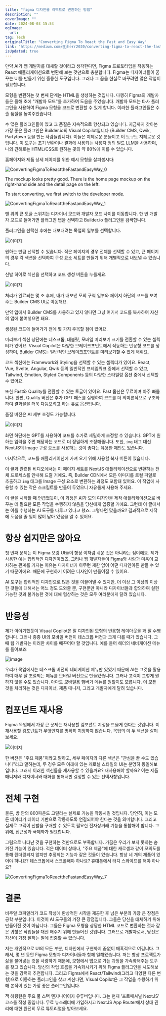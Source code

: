 ```yaml
---
title: "figma 디자인을 리액트로 변환하는 방법"
description: ""
coverImage: ""
date: 2024-08-03 15:53
ogImage: 
  url: 
tag: Tech
originalTitle: "Converting Figma To React the Fast and Easy Way"
link: "https://medium.com/@jherr2020/converting-figma-to-react-the-fast-and-easy-way-d6525a866f24"
isUpdated: true
---
```






만약 AI가 웹 개발자를 대체할 것이라고 생각한다면, Figma 프로토타입을 작동하는 React 애플리케이션으로 변환해 보는 것만으로 충분합니다. Figma는 디자이너들이 꿈꾸는 UI를 만들기 위한 훌륭한 도구입니다. 그러나 그 꿈을 현실로 바꾸려면 많은 작업이 필요합니다.

모형을 변환하는 첫 번째 단계는 HTML을 생성하는 것입니다. 다행히 Figma의 개발자들은 올해 초에 "개발자 모드"를 추가하여 도움을 주었습니다. 개발자 모드는 타사 플러그인을 사용하여 Figma 모형을 코드로 변환할 수 있게 합니다. 이러한 플러그인들은 수출 품질을 높여주었습니다.

수 많은 플러그인들이 있고 그 품질은 지속적으로 향상되고 있습니다. 지금까지 찾아본 가장 좋은 플러그인은 Builder.io의 Visual Copilot입니다 (Builder CMS, Qwik, Partytown 등을 만든 사람들입니다). 이들은 지혜로운 분들이고 이 도구도 지혜로운 것입니다. 이 도구는 초기 변환이나 결과에 사용되는 사용자 정의 빌드 LLM을 사용하며, 나의 견해로는 HTML/CSS로 원하는 곳의 약 80%에 이를 수 있습니다.

홈페이지와 제품 상세 페이지를 위한 예시 모형을 살펴봅시다:

<div class="content-ad"></div>

![ConvertingFigmaToReacttheFastandEasyWay_0](/assets/img/ConvertingFigmaToReacttheFastandEasyWay_0.png)

The mockup looks pretty good. There is the home page mockup on the right-hand side and the detail page on the left.

To start converting, we first switch to the developer mode.

![ConvertingFigmaToReacttheFastandEasyWay_1](/assets/img/ConvertingFigmaToReacttheFastandEasyWay_1.png)

<div class="content-ad"></div>

맨 위의 큰 토글 스위치는 디자이너 모드와 개발자 모드 사이를 이동합니다. 한 번 개발자 모드로 들어가면 플러그인 탭을 선택하고 Builder.io 플러그인을 검색합니다.

플러그인을 선택한 후에는 내보내려는 목업의 일부를 선택합니다.

![이미지](/assets/img/ConvertingFigmaToReacttheFastandEasyWay_2.png)

원하는 만큼 선택할 수 있습니다. 작은 페이지의 경우 전체를 선택할 수 있고, 큰 페이지의 경우 각 섹션을 선택하여 구성 요소 세트를 만들기 위해 개별적으로 내보낼 수 있습니다.

<div class="content-ad"></div>

신발 히어로 섹션을 선택하고 코드 생성 버튼을 누를게요.

![이미지](/assets/img/ConvertingFigmaToReacttheFastandEasyWay_3.png)

처리가 완료되는 몇 초 후에, 내가 내보낸 모의 구역 일부와 페이지 하단의 코드를 보여주는 Builder CMS UI로 이동해요.

만약 앱에서 Builder CMS를 사용하고 있지 않다면 그냥 여기서 코드를 복사하여 자신의 앱에 붙여넣으면 돼요.

<div class="content-ad"></div>

생성된 코드에 들어가기 전에 몇 가지 주목할 점이 있어요.

미리보기 섹션 상단에는 데스크톱, 태블릿, 모바일 미리보기 크기를 전환할 수 있는 셀렉터가 있어요. Visual Copilot은 다양한 브레이크포인트에서 작동하는 반응형 코드를 생성하며, Builder CMS는 일반적인 브레이크포인트를 미리보기할 수 있게 해줘요.

코드 섹션에는 Framework와 Styling을 선택할 수 있는 셀렉터가 있어요. React, Vue, Svelte, Angular, Qwik 등의 일반적인 프레임워크 중에서 선택할 수 있고, Tailwind, Emotion, Styled Components 등의 다양한 스타일링 옵션 중에서 선택할 수 있어요.

또한 Fast와 Quality를 전환할 수 있는 토글이 있어요. Fast 옵션은 무료이며 아주 빠릅니다. 한편, Quality 버전은 추가 GPT 패스를 실행하여 코드를 더 의미론적으로 구조화하여 결과물을 더욱 다듬으려고 하는 유료 옵션입니다.

<div class="content-ad"></div>

품질 버전은 AI 세부 조정도 가능합니다.

![이미지](/assets/img/ConvertingFigmaToReacttheFastandEasyWay_4.png)

화면 하단에는 GPT를 사용하여 코드를 추가로 세밀하게 조정할 수 있습니다. GPT에 원하는 입력을 주면 해당하는 코드로 더 정밀하게 조정해줍니다. 또한, `img` 태그 대신 NextJS의 Image 구성 요소를 사용하는 것이 좋다는 유용한 제안도 있습니다.

마지막으로, 코드를 애플리케이션에 가져 오기 위해 사용할 복사 버튼이 있습니다.

<div class="content-ad"></div>

이 글과 관련된 비디오에서는 이 페이지 세트를 NextJS 애플리케이션으로 변환하는 전체 프로세스를 안내해 드릴 거에요. 즉, Builder CDN에서 모든 이미지를 로컬 파일로 추출하고 `img` 태그를 Image 구성 요소로 변환하는 과정도 포함돼 있어요. 이 작업에 사용할 수 있는 작은 스크립트를 만들어 두었으니 자유롭게 사용해 주세요.

이 글을 시작할 때 언급했듯이, 이 과정은 AI가 모의 디자인을 제작 애플리케이션으로 바꾸는 데 필요한 모든 작업을 수행하지 않음을 당신에게 입증할 거에요. 그런데 이 글에서는 이를 수행하는 AI 도구를 다루고 있다고 했죠. 그렇다면 맞을까요? 결과적으로 제작에 도움을 줄 일이 많이 남아 있음을 알 수 있어요.

# 항상 쉽지만은 않아요

첫 번째 문제는 이 Figma 모킹 UI들이 항상 이처럼 쉬운 것은 아니라는 점이에요. 제가 사용한 예는 합리적인 디자인이었죠. 그러나 웹 개발자들이 Figma와 사랑과 미움이 교차하는 관계를 가지는 이유는 디자이너가 아무런 제한 없이 어떤 디자인이든 만들 수 있기 때문이에요. 때문에 구현하기 어려운 디자인이 만들어질 수 있어요.

<div class="content-ad"></div>

AI 도구는 합리적인 디자인으로 많은 것을 이끌어낼 수 있지만, 더 이상 그 이상의 이상한 것들에 대해서는 어느 정도 도와줄 뿐, 구현뿐만 아니라 디자이너들과 합의하여 실현 가능한 것과 불가능한 것에 대해 협상하는 것은 모두 여러분에게 달려 있습니다.

# 반응성

제가 이야기했듯이 Visual Copilot은 잘 디자인된 모형의 반응형 레이아웃을 꽤 잘 수행합니다. 그러나 종종 UI의 모바일 버전이 데스크톱 버전과 크게 다를 때가 있습니다. 그 때 웹 개발자는 이러한 차이를 메꾸어야 할 것입니다. 예를 들어 헤더의 네비게이션 메뉴를 들어보죠:

![image](/assets/img/ConvertingFigmaToReacttheFastandEasyWay_5.png)

<div class="content-ad"></div>

우리가 목업에서는 데스크톱 버전의 네비게이션 메뉴만 있었기 때문에 AI는 그것을 활용하여 매우 잘 조절되는 메뉴를 모바일 버전으로 만들었습니다. 그러나 고객이 그렇게 원하지 않을 수도 있습니다. 아마도 모바일용 햄버거 메뉴를 원할지도 모릅니다. 이 모든 것을 처리하는 것은 디자이너, 제품 매니저, 그리고 개발자에게 달려 있습니다.

# 컴포넌트 재사용

Figma 목업에서 가장 큰 문제는 재사용할 컴포넌트 지정을 드물게 한다는 것입니다. 이 재사용할 컴포넌트가 무엇인지를 명확히 지정하지 않습니다. 목업의 이 두 섹션을 살펴보세요.

![이미지](/assets/img/ConvertingFigmaToReacttheFastandEasyWay_6.png)

<div class="content-ad"></div>

한 버전은 "주요 제품"이라고 말하고, 세부 페이지의 다른 섹션은 "관심을 끌 수도 있습니다"라고 말하는데, 두 경우 모두 아래에 있는 캐로셀 스타일의 UI는 분명히 동일해보입니다. 그래서 이러한 섹션들을 재사용할 수 있을까요? 재사용해야 할까요? 이는 제품 매니저와 디자이너와 대화를 통해서만 결정할 수 있는 선택사항입니다.

# 전체 구현

물론, 방 안의 800파운드 고릴라는 실제로 기능을 작동시킬 것입니다. 당연히, 이는 모든 데이터가 데이터 기반으로 작동하도록 연결되어야 한다는 것을 의미합니다. 그리고 실제로 고객이 신발을 구매할 수 있도록 필요한 전자상거래 기능을 통합해야 합니다. 그 위에, 접근성과 국제화가 필요합니다.

그림으로 나타난 것을 구현하는 것만으로도 부족합니다. 가끔은 우리가 보지 못하는 숨겨진 기능이 있습니다. 적은 데이터 상태나, "주요 제품"에 대한 캐로셀과 같이 모의도를 통해 렌더링되지 않지만 추정되는 기능과 같은 것들이 있습니다. 항상 네 개의 제품이 있어야 하나요? 데스크톱에서 스크롤해야 하나요? 휴대폰에서 터치 스와이프를 해야 하나요?

<div class="content-ad"></div>

![ConvertingFigmaToReacttheFastandEasyWay_7](/assets/img/ConvertingFigmaToReacttheFastandEasyWay_7.png)

# 결론

비주얼 코파일러가 코드 작성에 환상적인 시작을 제공한 후 남은 부분의 가장 큰 장점은 공학 부분입니다. 이것이 AI 도구들의 가장 큰 장점입니다. 그들은 당신을 대체하기 위해 만들어진 것이 아닙니다. 그들은 Figma 모형을 상당한 HTML 코드로 변환하는 것과 같은 귀찮은 작업들을 대신 해주기 위해 만들어진 것입니다. 그러므로 개발자로서, 당신은 자신이 가장 잘하는 일에 집중할 수 있습니다.

저는 개인적으로 UI의 모든 부분, 디자인에서 구현까지 끝없이 매혹적으로 여깁니다. 그래서, 몇 년 동안 Figma 모형과 디자이너들과 함께 일해왔습니다. 저는 항상 프로젝트가 삶을 불어넣는 것을 사랑하기 때문에, 모형에서 앱으로 가는 과정을 가속화해주는 도구를 찾고 있습니다. 당신의 작업 흐름을 가속화시키기 위해 Figma 플러그인을 시도해보는 것을 강력히 추천합니다. 그리고 Figma에서 React/Tailwind(그리고 다양한 다른 변형)으로 이동하는 플러그인을 찾고 계신다면, Visual Copilot은 그 작업을 수행하기 위해 본적이 있는 가장 좋은 플러그인입니다.

<div class="content-ad"></div>

잭 헤링턴은 주요 풀 스택 엔지니어이자 유튜버입니다.
그는 현재 '프로페셔널 NextJS' 코스를 작성 중입니다.
무료 뉴스레터에 가입하시고 NextJS App Router에서 상태 관리에 대한 완전히 무료 튜토리얼을 받아보세요.
